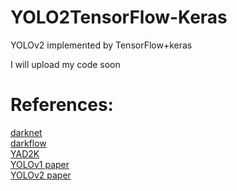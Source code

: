 # YOLO2TensorFlow-Keras

YOLOv2 implemented by TensorFlow+keras

I will upload my code soon

# References:  

[darknet](https://github.com/pjreddie/darknet)  
[darkflow](https://github.com/thtrieu/darkflow)  
[YAD2K](https://github.com/allanzelener/YAD2K)  
[YOLOv1 paper](https://arxiv.org/abs/1506.02640)  
[YOLOv2 paper](https://arxiv.org/abs/1612.08242)  
